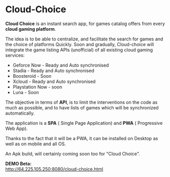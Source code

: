 # Cloud-Choice


**Cloud Choice** is an instant search app, for games catalog offers from every **cloud gaming platform**.

The idea is to be able to centralize, and facilitate the search for games and the choice of platforms Quickly.
Soon and gradually, Cloud-choice will integrate the game listing APIs (unofficial) of all existing cloud gaming services:

- Geforce Now - Ready and Auto synchronised
- Stadia - Ready and Auto synchronised
- Boosteroid - Soon
- Xcloud - Ready and Auto synchronised
- Playstation Now - soon
- Luna - Soon


The objective in terms of **API**, is to limit the interventions on the code as much as possible, and to have lists of games which will be synchronized automatically.

The application is a **SPA** ( Single Page Application) and **PWA** ( Progressive Web App).

Thanks to the fact that it will be a PWA, it can be installed on Desktop as well as on mobile and all OS.

An Apk build, will certainly coming  soon too for "Cloud Choice".



**DEMO Beta:**<br>
http://64.225.105.250:8080/cloud-choice.html
